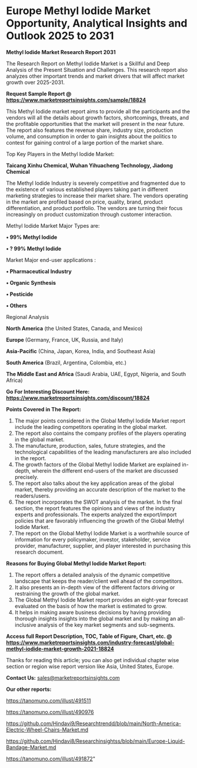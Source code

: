  # Europe Methyl Iodide Market Opportunity, Analytical Insights and Outlook 2025 to 2031

<strong>Methyl Iodide Market Research Report 2031</strong>

The Research Report on Methyl Iodide Market is a Skillful and Deep Analysis of the Present Situation and Challenges. This research report also analyzes other important trends and market drivers that will affect market growth over 2025-2031.

<strong>Request Sample Report @ <a href=https://www.marketreportsinsights.com/sample/18824>https://www.marketreportsinsights.com/sample/18824</a></strong>

This Methyl Iodide market report aims to provide all the participants and the vendors will all the details about growth factors, shortcomings, threats, and the profitable opportunities that the market will present in the near future. The report also features the revenue share, industry size, production volume, and consumption in order to gain insights about the politics to contest for gaining control of a large portion of the market share.

Top Key Players in the Methyl Iodide Market:

<strong>Taicang Xinhu Chemical, Wuhan Yihuacheng Technology, Jiadong Chemical</strong>

The Methyl Iodide Industry is severely competitive and fragmented due to the existence of various established players taking part in different marketing strategies to increase their market share. The vendors operating in the market are profiled based on price, quality, brand, product differentiation, and product portfolio. The vendors are turning their focus increasingly on product customization through customer interaction.

Methyl Iodide Market Major Types are:

<strong>• 99% Methyl Iodide

• ? 99% Methyl Iodide</strong>

Market Major end-user applications :

<strong>• Pharmaceutical Industry

• Organic Synthesis

• Pesticide

• Others</strong>

Regional Analysis

</u><strong><b>North America</b></strong> (the United States, Canada, and Mexico)

<strong><b>Europe </b></strong>(Germany, France, UK, Russia, and Italy)

<strong><b>Asia-Pacific</b></strong> (China, Japan, Korea, India, and Southeast Asia)

<strong><b>South America</b></strong> (Brazil, Argentina, Colombia, etc.)

<strong><b>The Middle East and Africa</b></strong> (Saudi Arabia, UAE, Egypt, Nigeria, and South Africa)

<strong>Go For Interesting Discount Here: <a href=https://www.marketreportsinsights.com/discount/18824>https://www.marketreportsinsights.com/discount/18824</a></strong>

<strong>Points Covered in The Report:</strong>
<ol>
  <li>The major points considered in the Global Methyl Iodide Market report include the leading competitors operating in the global market.</li>
  <li>The report also contains the company profiles of the players operating in the global market.</li>
  <li>The manufacture, production, sales, future strategies, and the technological capabilities of the leading manufacturers are also included in the report.</li>
  <li>The growth factors of the Global Methyl Iodide Market are explained in-depth, wherein the different end-users of the market are discussed precisely.</li>
  <li>The report also talks about the key application areas of the global market, thereby providing an accurate description of the market to the readers/users.</li>
  <li>The report incorporates the SWOT analysis of the market. In the final section, the report features the opinions and views of the industry experts and professionals. The experts analyzed the export/import policies that are favorably influencing the growth of the Global Methyl Iodide Market.</li>
  <li>The report on the Global Methyl Iodide Market is a worthwhile source of information for every policymaker, investor, stakeholder, service provider, manufacturer, supplier, and player interested in purchasing this research document.</li>
</ol>
<strong>Reasons for Buying Global Methyl Iodide Market Report:</strong>

<ol>
  <li>The report offers a detailed analysis of the dynamic competitive landscape that keeps the reader/client well ahead of the competitors.</li>
  <li>It also presents an in-depth view of the different factors driving or restraining the growth of the global market.</li>
  <li>The Global Methyl Iodide Market report provides an eight-year forecast evaluated on the basis of how the market is estimated to grow.</li>
  <li>It helps in making aware business decisions by having providing thorough insights insights into the global market and by making an all-inclusive analysis of the key market segments and sub-segments.</li>
</ol>
<strong>Access full Report Description, TOC, Table of Figure, Chart, etc. @ <a href=https://www.marketreportsinsights.com/industry-forecast/global-methyl-iodide-market-growth-2021-18824>https://www.marketreportsinsights.com/industry-forecast/global-methyl-iodide-market-growth-2021-18824</a></strong>


Thanks for reading this article; you can also get individual chapter wise section or region wise report version like Asia, United States, Europe.

<strong>Contact Us:</strong>
sales@marketreportsinsights.com

<strong>Our other reports:</strong>

<a href=https://tanomuno.com/illust/491511>https://tanomuno.com/illust/491511</a>

<a href=https://tanomuno.com/illust/490976>https://tanomuno.com/illust/490976</a>

<a href=https://github.com/Hindavi9/Researchtrendd/blob/main/North-America-Electric-Wheel-Chairs-Market.md>https://github.com/Hindavi9/Researchtrendd/blob/main/North-America-Electric-Wheel-Chairs-Market.md</a>

<a href=https://github.com/Hindavi8/Researchinsightss/blob/main/Europe-Liquid-Bandage-Market.md>https://github.com/Hindavi8/Researchinsightss/blob/main/Europe-Liquid-Bandage-Market.md</a>

<a href=https://tanomuno.com/illust/491872>https://tanomuno.com/illust/491872</a>"
